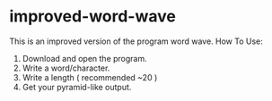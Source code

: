 # improved-word-wave
This is an improved version of the program word wave.
How To Use: 
1. Download and open the program.
2. Write a word/character.
3. Write a length ( recommended ~20 )
4. Get your pyramid-like output.
